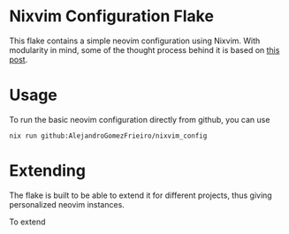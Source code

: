 # Nixvim Configuration Flake

This flake contains a simple neovim configuration using Nixvim. With modularity in mind, some of the thought process behind it is based on
[this post](https://juuso.dev/blogPosts/modular-neovim/modular-neovim-with-nix.html).

# Usage

To run the basic neovim configuration directly from github, you can use
```
nix run github:AlejandroGomezFrieiro/nixvim_config     
```

# Extending

The flake is built to be able to extend it for different projects, thus giving personalized neovim instances.

To extend

